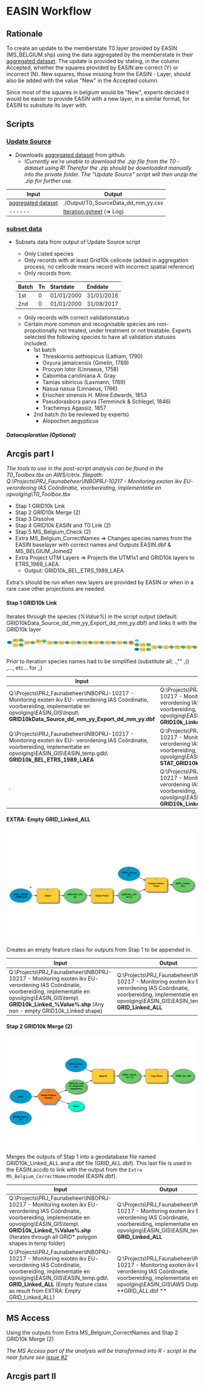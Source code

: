 # EASIN Workflow
## Rationale
To create an update to the memberstate T0 layer provided by EASIN (MS_BELGIUM.shp) using the data aggregated by the memberstate in their [aggregated dataset](https://github.com/inbo/invasive-t0-occurrences). The update is provided by stating, in the column Accepted,  whether the squares provided by EASIN are correct (Y) or incorrect (N). New squares, those missing from the EASIN - Layer, should also be added with the value "New" in the Accepted column. 

Since most of the squares in belgium would be "New", experts decided it would be easier to provide EASIN with a new layer, in a similar format, for EASIN to subsitute its layer with.  

## Scripts
### [Update Source](https://github.com/SanderDevisscher/EASIN/blob/master/r-scripts/Update%20Source.R) 
   * Downloads [aggregated dataset](https://github.com/inbo/invasive-t0-occurrences) from github. 
     * _!Currently we're unable to download the .zip file from the T0 - dataset using R! Therefor the .zip should be downloaded manually into the private folder. The "Update Source" script will then unzip the .zip for further use._
     
Input | Output
-------|-------
[aggregated dataset](https://github.com/inbo/invasive-t0-occurrences) | ./Output/T0_SourceData_dd_mm_yy.csv
------ | [Iteration.gsheet](https://docs.google.com/spreadsheets/d/1kCENS0MpmjJXZEPdpxJB4XRaSS2ms63w8UqSA79Dh0c/edit#gid=1088427352) (=> Log)
    
### [subset data](https://github.com/SanderDevisscher/EASIN/blob/master/r-scripts/subset%20data.R) 
  * Subsets data from output of Update Source script
    * Only Listed species
    * Only records with at least Grid10k cellcode (added in aggregation process, no cellcode means record with incorrect spatial reference)
    * Only records from:
    
    Batch | Tn | Startdate | Enddate
     -----|-----|-----------|--------
    1st | 0 | 01/01/2000 | 31/01/2016 
    2nd | 0 | 01/01/2000 | 31/08/2017
    
    * Only records with correct validationstatus
    * Certain more common and recognisable species are non-propotionally not treated, under treatment or not treatable. Experts selected the following species to have all validation statuses included.
      * 1st batch
        * Threskiornis aethiopicus (Latham, 1790) 
        * Oxyura jamaicensis (Gmelin, 1789)
        * Procyon lotor (Linnaeus, 1758)
        * Cabomba caroliniana A. Gray
        * Tamias sibiricus (Laxmann, 1769)
        * Nasua nasua (Linnaeus, 1766)
        * Eriocheir sinensis H. Milne Edwards, 1853
        * Pseudorasbora parva (Temminck & Schlegel, 1846)
        * Trachemys Agassiz, 1857
      * 2nd batch (to be reviewed by experts)
        * Alopochen aegypticus
    
#### <I> Dataexploration (Optional) </I>

## Arcgis part I

*The tools to use in the post-script analysis can be found in the T0_Toolbox.tbx on AWS/citrix.
filepath: Q:\Projects\PRJ_Faunabeheer\INBOPRJ-10217 - Monitoring exoten ikv EU- verordening IAS  Coördinatie, voorbereiding, implementatie en opvolging\T0_Toolbox.tbx*

* Stap 1 GRID10k Link
* Stap 2 GRID10k Merge (2)
* Stap 3 Dissolve
* Stap 4 GRID10k EASIN and T0 Link (2)
* Stap 5 MS_Belgium_Check (2)
* Extra MS_Belgium_CorrectNames => Changes species names from the EASIN baselayer with correct names and Outputs EASIN.dbf & MS_BELGIUM_Joined2
* Extra Project UTM Layers => Projects the UTM1x1 and GRID10k layers to ETRS_1989_LAEA. 
  * Output: GRID10k_BEL_ETRS_1989_LAEA

Extra's should be run when new layers are provided by EASIN or when in a rare case other projections are needed.

#### Stap 1 GRID10k Link

Iterates through the species (*%Value%*) in the script output (default: GRID10kData_Source_dd_mm_yy_Export_dd_mm_yy.dbf) and links it with the GRID10k layer

![Model](Stap1.png)

Prior to iteration species names had to be simplified (substitute all; .,"" ,() ,..., etc... for _) 

Input | Output
-------|-------
Q:\Projects\PRJ_Faunabeheer\INBOPRJ-10217 - Monitoring exoten ikv EU- verordening IAS  Coördinatie, voorbereiding, implementatie en opvolging\EASIN_GIS\Input\ **GRID10kData_Source_dd_mm_yy_Export_dd_mm_yy.dbf** | Q:\Projects\PRJ_Faunabeheer\INBOPRJ-10217 - Monitoring exoten ikv EU- verordening IAS  Coördinatie, voorbereiding, implementatie en opvolging\EASIN_GIS\EASIN_temp.gdb\ **GRID10k_Linked_%Value%**
Q:\Projects\PRJ_Faunabeheer\INBOPRJ-10217 - Monitoring exoten ikv EU- verordening IAS  Coördinatie, voorbereiding, implementatie en opvolging\EASIN_GIS\EASIN_temp.gdb\ **GRID10k_BEL_ETRS_1989_LAEA** | Q:\Projects\PRJ_Faunabeheer\INBOPRJ-10217 - Monitoring exoten ikv EU- verordening IAS  Coördinatie, voorbereiding, implementatie en opvolging\EASIN_GIS\EASIN_temp.gdb\ **STAT_GRID10k_Linked_%Value%**
. | Q:\Projects\PRJ_Faunabeheer\INBOPRJ-10217 - Monitoring exoten ikv EU- verordening IAS  Coördinatie, voorbereiding, implementatie en opvolging\EASIN_GIS\temp\ **GRID10k_Linked_%Value%.shp**

#### EXTRA: Empty GRID_Linked_ALL

![Model](EXTRA_Empty_GRID_Linked_ALL.png)

Creates an empty feature class for outputs from Stap 1 to be appended in. 

Input | Output
-------|-------
Q:\Projects\PRJ_Faunabeheer\INBOPRJ-10217 - Monitoring exoten ikv EU- verordening IAS  Coördinatie, voorbereiding, implementatie en opvolging\EASIN_GIS\temp\ **GRID10k_Linked_%Value%.shp** (Any non - empty GRID10k_Linked shape) | Q:\Projects\PRJ_Faunabeheer\INBOPRJ-10217 - Monitoring exoten ikv EU- verordening IAS  Coördinatie, voorbereiding, implementatie en opvolging\EASIN_GIS\EASIN_temp.gdb\ **GRID_Linked_ALL**

#### Stap 2 GRID10k Merge (2)

![Model](Stap2.png)
  
Merges the outputs of Stap 1 into a geodatabase file named GRID10k_Linked_ALL and a dbf file (GRID_ALL.dbf). This last file is used in the EASIN.accdb to link with the output from the `Extra MS_Belgium_CorrectNames`model (EASIN.dbf). 

Input | Output
-------|-------
Q:\Projects\PRJ_Faunabeheer\INBOPRJ-10217 - Monitoring exoten ikv EU- verordening IAS  Coördinatie, voorbereiding, implementatie en opvolging\EASIN_GIS\temp\ **GRID10k_Linked_%Value%.shp** (Iterates through all GRID* polygon shapes in temp folder) | Q:\Projects\PRJ_Faunabeheer\INBOPRJ-10217 - Monitoring exoten ikv EU- verordening IAS  Coördinatie, voorbereiding, implementatie en opvolging\EASIN_GIS\EASIN_temp.gdb\ **GRID_Linked_ALL**
Q:\Projects\PRJ_Faunabeheer\INBOPRJ-10217 - Monitoring exoten ikv EU- verordening IAS  Coördinatie, voorbereiding, implementatie en opvolging\EASIN_GIS\EASIN_temp.gdb\ **GRID_Linked_ALL** (Empty feature class as result from EXTRA: Empty GRID_Linked_ALL) | Q:\Projects\PRJ_Faunabeheer\INBOPRJ-10217 - Monitoring exoten ikv EU- verordening IAS  Coördinatie, voorbereiding, implementatie en opvolging\EASIN_GIS\AWS Output\ **GRID_ALL.dbf **

## MS Access
Using the outputs from Extra MS_Belgium_CorrectNames and Stap 2 GRID10k Merge (2) 


<I> The MS Access part of the analysis will be transformed into R - script  in the near future </I>
<I> see [issue #2](https://github.com/SanderDevisscher/EASIN/issues/2) </I>

## Arcgis part II

###

